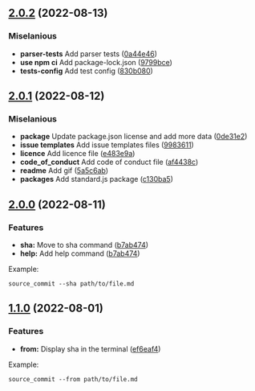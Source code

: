 ## [2.0.2](https://github.com/JuanVqz/source_commit/commit/2eb05e06f68ce5465051e3e14ecca9f5772225ca) (2022-08-13)

### Miselanious
* **parser-tests** Add parser tests ([0a44e46](https://github.com/JuanVqz/source_commit/commit/0a44e46811cdf601b4735840cf030ae387631edd))
* **use npm ci** Add package-lock.json ([9799bce](https://github.com/JuanVqz/source_commit/commit/9799bced13b99bffdaed5bdf5c537db02ded1439))
* **tests-config** Add test config ([830b080](https://github.com/JuanVqz/source_commit/commit/830b08015d3cd0f30fd9391fb1f412a3025f3def))

## [2.0.1](https://github.com/JuanVqz/source_commit/commit/94c2d2528575df55cd5acb3421fb672255373e67) (2022-08-12)

### Miselanious
* **package** Update package.json license and add more data ([0de31e2](https://github.com/JuanVqz/source_commit/commit/0de31e22121de01c69c59dad13a9a5588f81db35))
* **issue templates** Add issue templates files ([9983611](https://github.com/JuanVqz/source_commit/commit/99836119efb12d6d6371f3975b39c42e036cc915))
* **licence** Add licence file ([e483e9a](https://github.com/JuanVqz/source_commit/commit/e483e9a37ce12584199ba7b3c50e24bc24ea766d))
* **code_of_conduct** Add code of conduct file ([af4438c](https://github.com/JuanVqz/source_commit/commit/af4438c447e19ae6be9890a3a16ba7f156dbfe88))
* **readme** Add gif ([5a5c6ab](https://github.com/JuanVqz/source_commit/commit/5a5c6abf6793a60af0f958dfdc352848465e8cca))
* **packages** Add standard.js package ([c130ba5](https://github.com/JuanVqz/source_commit/commit/c130ba571d038f664f494f665f6fd2234e666037))

## [2.0.0](https://github.com/JuanVqz/source_commit/commit/dd32994943867c07da5c72f79644f475d1f1a48d) (2022-08-11)

### Features
* **sha:** Move to sha command ([b7ab474](https://github.com/JuanVqz/source_commit/commit/b7ab474751a12cf550f3ae11c4feb2af2f935a76))
* **help:** Add help command ([b7ab474](https://github.com/JuanVqz/source_commit/commit/b7ab474751a12cf550f3ae11c4feb2af2f935a76))

Example:

```
source_commit --sha path/to/file.md
```

## [1.1.0](https://github.com/JuanVqz/source_commit/commit/f9aca6821f7d49a238019204ed5dad3d92a520ce) (2022-08-01)

### Features
* **from:** Display sha in the terminal ([ef6eaf4](https://github.com/JuanVqz/source_commit/commit/ef6eaf460ac1ea84a78fc48ae9c4a7445a37b8f2))

Example:

```
source_commit --from path/to/file.md
```
